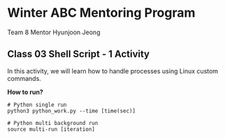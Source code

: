 # Winter ABC Mentoring Program

Team 8 Mentor Hyunjoon Jeong

## Class 03 Shell Script - 1 Activity

In this activity, we will learn how to handle processes using Linux custom commands.

**How to run?**
~~~
# Python single run
python3 python_work.py --time [time(sec)]

# Python multi background run
source multi-run [iteration]
~~~
